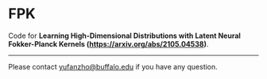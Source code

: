 # FPK

Code for **Learning High-Dimensional Distributions with Latent Neural Fokker-Planck Kernels (https://arxiv.org/abs/2105.04538)**.


--------------------------
Please contact yufanzho@buffalo.edu if you have any question.